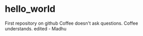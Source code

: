 # hello_world
First repository on github
Coffee doesn't ask questions. Coffee understands.
edited - Madhu
